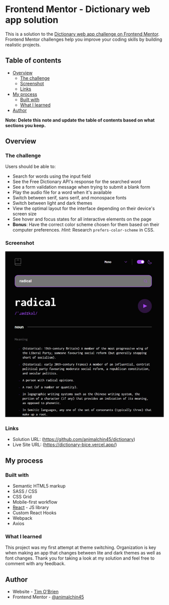 # Frontend Mentor - Dictionary web app solution

This is a solution to the [Dictionary web app challenge on Frontend Mentor](https://www.frontendmentor.io/challenges/dictionary-web-app-h5wwnyuKFL). Frontend Mentor challenges help you improve your coding skills by building realistic projects.

## Table of contents

- [Overview](#overview)
  - [The challenge](#the-challenge)
  - [Screenshot](#screenshot)
  - [Links](#links)
- [My process](#my-process)
  - [Built with](#built-with)
  - [What I learned](#what-i-learned)
- [Author](#author)

**Note: Delete this note and update the table of contents based on what sections you keep.**

## Overview

### The challenge

Users should be able to:

- Search for words using the input field
- See the Free Dictionary API's response for the searched word
- See a form validation message when trying to submit a blank form
- Play the audio file for a word when it's available
- Switch between serif, sans serif, and monospace fonts
- Switch between light and dark themes
- View the optimal layout for the interface depending on their device's screen size
- See hover and focus states for all interactive elements on the page
- **Bonus**: Have the correct color scheme chosen for them based on their computer preferences. _Hint_: Research `prefers-color-scheme` in CSS.

### Screenshot

![](./screenshot.jpg)

### Links

- Solution URL: (https://github.com/animalchin45/dictionary)
- Live Site URL: (https://dictionary-bice.vercel.app/)

## My process

### Built with

- Semantic HTML5 markup
- SASS / CSS
- CSS Grid
- Mobile-first workflow
- [React](https://reactjs.org/) - JS library
- Custom React Hooks
- Webpack
- Axios

### What I learned

This project was my first attempt at theme switching. Organization is key when making an app that changes between lite and dark themes as well as font changes. Thank you for taking a look at my solution and feel free to comment with any feedback.

## Author

- Website - [Tim O'Brien](https://timobrien.dev)
- Frontend Mentor - [@animalchin45](https://www.frontendmentor.io/profile/animalchin45)
